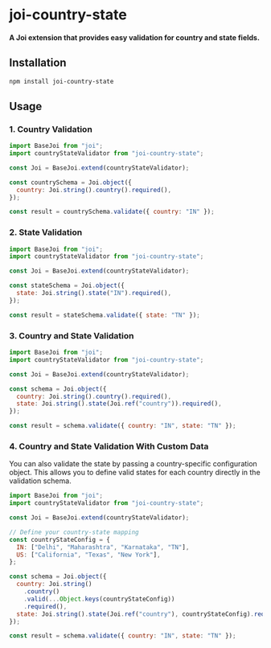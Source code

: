 # joi-country-state

#### A Joi extension that provides easy validation for country and state fields.

## Installation

```bash
npm install joi-country-state
```

## Usage

### 1. Country Validation

```javascript
import BaseJoi from "joi";
import countryStateValidator from "joi-country-state";

const Joi = BaseJoi.extend(countryStateValidator);

const countrySchema = Joi.object({
  country: Joi.string().country().required(),
});

const result = countrySchema.validate({ country: "IN" });
```

### 2. State Validation

```javascript
import BaseJoi from "joi";
import countryStateValidator from "joi-country-state";

const Joi = BaseJoi.extend(countryStateValidator);

const stateSchema = Joi.object({
  state: Joi.string().state("IN").required(),
});

const result = stateSchema.validate({ state: "TN" });
```

### 3. Country and State Validation

```javascript
import BaseJoi from "joi";
import countryStateValidator from "joi-country-state";

const Joi = BaseJoi.extend(countryStateValidator);

const schema = Joi.object({
  country: Joi.string().country().required(),
  state: Joi.string().state(Joi.ref("country")).required(),
});

const result = schema.validate({ country: "IN", state: "TN" });
```

### 4. Country and State Validation With Custom Data

You can also validate the state by passing a country-specific configuration object. This allows you to define valid states for each country directly in the validation schema.

```javascript
import BaseJoi from "joi";
import countryStateValidator from "joi-country-state";

const Joi = BaseJoi.extend(countryStateValidator);

// Define your country-state mapping
const countryStateConfig = {
  IN: ["Delhi", "Maharashtra", "Karnataka", "TN"],
  US: ["California", "Texas", "New York"],
};

const schema = Joi.object({
  country: Joi.string()
    .country()
    .valid(...Object.keys(countryStateConfig))
    .required(),
  state: Joi.string().state(Joi.ref("country"), countryStateConfig).required(),
});

const result = schema.validate({ country: "IN", state: "TN" });
```
